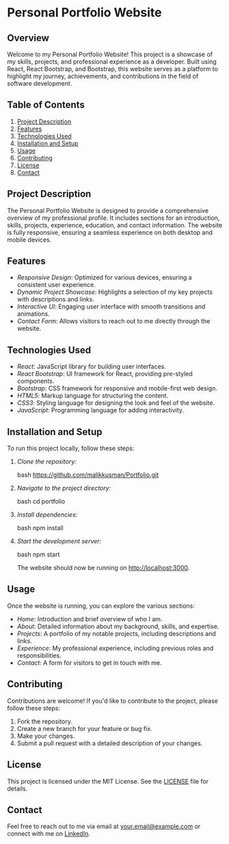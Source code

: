 # Personal Portfolio Website

## Overview

Welcome to my Personal Portfolio Website! This project is a showcase of my skills, projects, and professional experience as a developer. Built using React, React Bootstrap, and Bootstrap, this website serves as a platform to highlight my journey, achievements, and contributions in the field of software development.

## Table of Contents

1. [Project Description](#project-description)
2. [Features](#features)
3. [Technologies Used](#technologies-used)
4. [Installation and Setup](#installation-and-setup)
5. [Usage](#usage)
6. [Contributing](#contributing)
7. [License](#license)
8. [Contact](#contact)

## Project Description

The Personal Portfolio Website is designed to provide a comprehensive overview of my professional profile. It includes sections for an introduction, skills, projects, experience, education, and contact information. The website is fully responsive, ensuring a seamless experience on both desktop and mobile devices.

## Features

- *Responsive Design*: Optimized for various devices, ensuring a consistent user experience.
- *Dynamic Project Showcase*: Highlights a selection of my key projects with descriptions and links.
- *Interactive UI*: Engaging user interface with smooth transitions and animations.
- *Contact Form*: Allows visitors to reach out to me directly through the website.

## Technologies Used

- *React*: JavaScript library for building user interfaces.
- *React Bootstrap*: UI framework for React, providing pre-styled components.
- *Bootstrap*: CSS framework for responsive and mobile-first web design.
- *HTML5*: Markup language for structuring the content.
- *CSS3*: Styling language for designing the look and feel of the website.
- *JavaScript*: Programming language for adding interactivity.

## Installation and Setup

To run this project locally, follow these steps:

1. *Clone the repository:*

   bash
   https://github.com/malikkusman/Portfolio.git
   

2. *Navigate to the project directory:*

   bash
   cd portfolio
   

3. *Install dependencies:*

   bash
   npm install
   

4. *Start the development server:*

   bash
   npm start
   

   The website should now be running on [http://localhost:3000](http://localhost:3000).

## Usage

Once the website is running, you can explore the various sections:

- *Home*: Introduction and brief overview of who I am.
- *About*: Detailed information about my background, skills, and expertise.
- *Projects*: A portfolio of my notable projects, including descriptions and links.
- *Experience*: My professional experience, including previous roles and responsibilities.
- *Contact*: A form for visitors to get in touch with me.

## Contributing

Contributions are welcome! If you'd like to contribute to the project, please follow these steps:

1. Fork the repository.
2. Create a new branch for your feature or bug fix.
3. Make your changes.
4. Submit a pull request with a detailed description of your changes.

## License

This project is licensed under the MIT License. See the [LICENSE](LICENSE) file for details.

## Contact

Feel free to reach out to me via email at [your.email@example.com](mailto:42khan0@gmail.com) or connect with me on [LinkedIn](https://www.linkedin.com/in/muhammad-usman-asghar).

